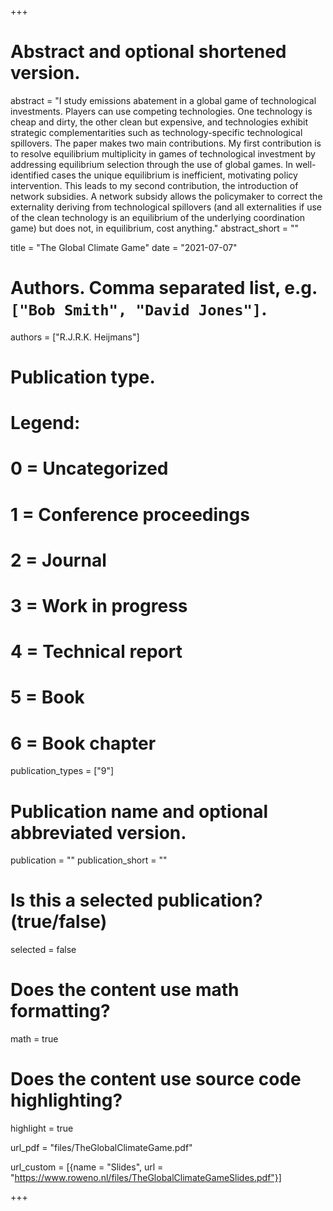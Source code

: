 +++
# Abstract and optional shortened version.
abstract = "I study emissions abatement in a global game of technological investments. Players can use competing technologies. One technology is cheap and dirty, the other clean but expensive, and technologies exhibit strategic complementarities such as technology-specific technological spillovers. The paper makes two main contributions. My first contribution is to resolve equilibrium multiplicity in games of technological investment by addressing equilibrium selection through the use of global games. In well-identified cases the unique equilibrium is inefficient, motivating policy intervention. This leads to my second contribution, the introduction of network subsidies. A network subsidy allows the policymaker to correct the externality deriving from technological spillovers (and all externalities if use of the clean technology is an equilibrium of the underlying coordination game) but does not, in equilibrium, cost anything."
abstract_short = ""

title = "The Global Climate Game"
date = "2021-07-07"

# Authors. Comma separated list, e.g. `["Bob Smith", "David Jones"]`.
authors = ["R.J.R.K. Heijmans"]

# Publication type.
# Legend:
# 0 = Uncategorized
# 1 = Conference proceedings
# 2 = Journal
# 3 = Work in progress
# 4 = Technical report
# 5 = Book
# 6 = Book chapter
publication_types = ["9"]

# Publication name and optional abbreviated version.
publication = ""
publication_short = ""

# Is this a selected publication? (true/false)
selected = false


# Does the content use math formatting?
math = true

# Does the content use source code highlighting?
highlight = true

url_pdf = "files/TheGlobalClimateGame.pdf"

url_custom = [{name = "Slides", url = "https://www.roweno.nl/files/TheGlobalClimateGameSlides.pdf"}]



+++
